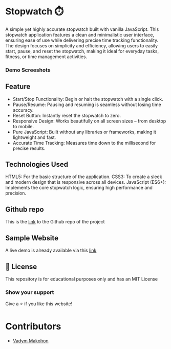 # Stopwatch ⏱️

A simple yet highly accurate stopwatch built with vanilla JavaScript. This stopwatch application features a clean and minimalistic user interface, ensuring ease of use while delivering precise time tracking functionality. The design focuses on simplicity and efficiency, allowing users to easily start, pause, and reset the stopwatch, making it ideal for everyday tasks, fitness, or time management activities.

### Demo Screeshots

## Feature

- Start/Stop Functionality: Begin or halt the stopwatch with a single click.
- Pause/Resume: Pausing and resuming is seamless without losing time accuracy.
- Reset Button: Instantly reset the stopwatch to zero.
- Responsive Design: Works beautifully on all screen sizes – from desktop to mobile.
- Pure JavaScript: Built without any libraries or frameworks, making it lightweight and fast.
- Accurate Time Tracking: Measures time down to the millisecond for precise results.

## Technologies Used

HTML5: For the basic structure of the application.
CSS3: To create a sleek and modern design that is responsive across all devices.
JavaScript (ES6+): Implements the core stopwatch logic, ensuring high performance and precision.

## Github repo

This is the [link](https://github.com/VadymMakohon/) to the Github repo of the project

## Sample Website

A live demo is already available via this [link](https://vadymmakohon.github.io//)

## 📜 License

This repository is for educational purposes only and has an MIT License

### Show your support

Give a ⭐ if you like this website!

# Contributors

- [Vadym Makohon](https://github.com/VadymMakohon)

